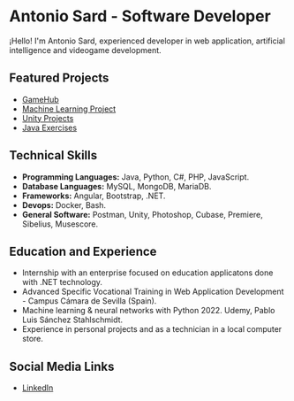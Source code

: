 # Antonio Sard - Software Developer

¡Hello! I'm Antonio Sard, experienced developer in web application, artificial intelligence and videogame development.

## Featured Projects

- [GameHub](https://github.com/AnSardG/GameHub)
- [Machine Learning Project](https://github.com/AnSardG/Machine_Learning_2022)
- [Unity Projects](https://github.com/AnSardG/Unity-learning)
- [Java Exercises](https://github.com/AnSardG/Java-exercises)
  
## Technical Skills

- **Programming Languages:** Java, Python, C#, PHP, JavaScript.
- **Database Languages:** MySQL, MongoDB, MariaDB.
- **Frameworks:** Angular, Bootstrap, .NET.
- **Devops:** Docker, Bash.
- **General Software:** Postman, Unity, Photoshop, Cubase, Premiere, Sibelius, Musescore.

## Education and Experience

- Internship with an enterprise focused on education applicatons done with .NET technology.
- Advanced Specific Vocational Training in Web Application Development - Campus Cámara de Sevilla (Spain).
- Machine learning & neural networks with Python 2022. Udemy, Pablo Luis Sánchez Stahlschmidt.
- Experience in personal projects and as a technician in a local computer store.

## Social Media Links

- [LinkedIn](https://www.linkedin.com/in/antoniosard/)
